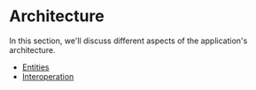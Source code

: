# Architecture

In this section, we'll discuss different aspects of the application's architecture.

- [Entities](./Entities.md)
- [Interoperation](./Interoperation.md)

